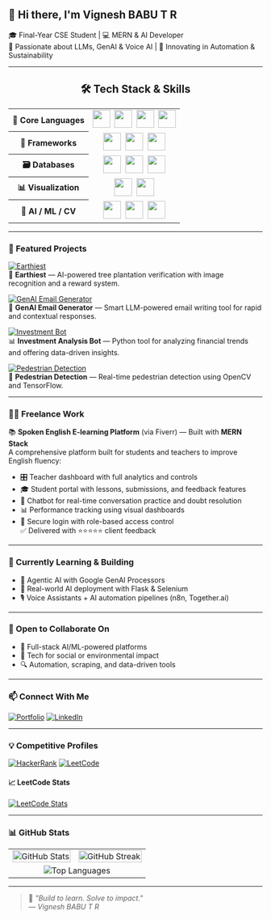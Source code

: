## 👋 Hi there, I'm Vignesh BABU T R

🎓 Final-Year CSE Student | 💻 MERN & AI Developer  
🧠 Passionate about LLMs, GenAI & Voice AI | 🌱 Innovating in Automation & Sustainability

---

<div align="center">

## 🛠️ Tech Stack & Skills

<table>
  <tr>
    <th align="center">🧩 Core Languages</th>
    <td align="center">
      <a href="https://www.java.com/" title="Java"><img src="https://cdn.jsdelivr.net/gh/devicons/devicon/icons/java/java-original.svg" height="35"/></a>&nbsp;
      <a href="https://www.python.org/" title="Python"><img src="https://cdn.jsdelivr.net/gh/devicons/devicon/icons/python/python-original.svg" height="35"/></a>&nbsp;
      <a href="https://developer.mozilla.org/en-US/docs/Web/HTML" title="HTML5"><img src="https://cdn.jsdelivr.net/gh/devicons/devicon/icons/html5/html5-original.svg" height="35"/></a>&nbsp;
      <a href="https://developer.mozilla.org/en-US/docs/Web/CSS" title="CSS3"><img src="https://cdn.jsdelivr.net/gh/devicons/devicon/icons/css3/css3-original.svg" height="35"/></a>
    </td>
  </tr>
  <tr>
    <th align="center">🧱 Frameworks</th>
    <td align="center">
      <a href="https://react.dev/" title="React"><img src="https://cdn.jsdelivr.net/gh/devicons/devicon/icons/react/react-original.svg" height="35"/></a>&nbsp;
      <a href="https://nodejs.org/" title="Node.js"><img src="https://cdn.jsdelivr.net/gh/devicons/devicon/icons/nodejs/nodejs-original.svg" height="35"/></a>&nbsp;
      <a href="https://expressjs.com/" title="Express.js"><img src="https://cdn.jsdelivr.net/gh/devicons/devicon/icons/express/express-original.svg" height="35"/></a>
    </td>
  </tr>
  <tr>
    <th align="center">🗃️ Databases</th>
    <td align="center">
      <a href="https://www.mongodb.com/" title="MongoDB"><img src="https://cdn.jsdelivr.net/gh/devicons/devicon/icons/mongodb/mongodb-original.svg" height="35"/></a>&nbsp;
      <a href="https://www.mysql.com/" title="MySQL"><img src="https://cdn.jsdelivr.net/gh/devicons/devicon/icons/mysql/mysql-original.svg" height="35"/></a>&nbsp;
      <a href="https://www.postgresql.org/" title="PostgreSQL"><img src="https://cdn.jsdelivr.net/gh/devicons/devicon/icons/postgresql/postgresql-original.svg" height="35"/></a>
    </td>
  </tr>
  <tr>
    <th align="center">📊 Visualization</th>
    <td align="center">
      <a href="https://powerbi.microsoft.com/" title="Power BI"><img src="https://img.icons8.com/color/48/power-bi.png" height="35"/></a>&nbsp;
      <a href="https://www.tableau.com/" title="Tableau"><img src="https://img.icons8.com/color/48/tableau-software.png" height="35"/></a>
    </td>
  </tr>
  <tr>
    <th align="center">🤖 AI / ML / CV</th>
    <td align="center">
      <a href="https://opencv.org/" title="OpenCV"><img src="https://www.vectorlogo.zone/logos/opencv/opencv-icon.svg" height="35"/></a>&nbsp;
      <a href="https://www.tensorflow.org/" title="TensorFlow"><img src="https://www.vectorlogo.zone/logos/tensorflow/tensorflow-icon.svg" height="35"/></a>&nbsp;
      <a href="https://keras.io/" title="Keras"><img src="https://upload.wikimedia.org/wikipedia/commons/a/ae/Keras_logo.svg" height="35"/></a>
    </td>
  </tr>
</table>

</div>


---

### 🚀 Featured Projects

[![Earthiest](https://img.shields.io/badge/Earthiest🌱-View%20Project-228B22?style=for-the-badge&logo=tree&logoColor=white)](https://github.com/VICKY-0017/Earthiest)  
🌿 **Earthiest** — AI-powered tree plantation verification with image recognition and a reward system.

[![GenAI Email Generator](https://img.shields.io/badge/Email%20GenAI📧-LLM%20Tool-4B0082?style=for-the-badge&logo=gmail&logoColor=white)](https://github.com/VICKY-0017/Email_generator-GenAI--main)  
🤖 **GenAI Email Generator** — Smart LLM-powered email writing tool for rapid and contextual responses.

[![Investment Bot](https://img.shields.io/badge/Finance%20Bot💰-Python%20ML-1E90FF?style=for-the-badge&logo=python&logoColor=white)](https://github.com/VICKY-0017/Invesment_Analysis_Bot)  
📊 **Investment Analysis Bot** — Python tool for analyzing financial trends and offering data-driven insights.

[![Pedestrian Detection](https://img.shields.io/badge/Pedestrian🚶‍♀️-ML%20Model-FF4500?style=for-the-badge&logo=tensorflow&logoColor=white)](https://github.com/VICKY-0017/Pedestrian_Detection_ML_Model)  
🚸 **Pedestrian Detection** — Real-time pedestrian detection using OpenCV and TensorFlow.


---

### 👨‍💻 Freelance Work

📚 **Spoken English E-learning Platform** (via Fiverr) — Built with **MERN Stack**  
A comprehensive platform built for students and teachers to improve English fluency:
- 🎛️ Teacher dashboard with full analytics and controls
- 🎓 Student portal with lessons, submissions, and feedback features
- 🤖 Chatbot for real-time conversation practice and doubt resolution
- 📊 Performance tracking using visual dashboards
- 🔐 Secure login with role-based access control  
✅ Delivered with ⭐⭐⭐⭐⭐ client feedback

---

### 🌱 Currently Learning & Building

- 🔁 Agentic AI with Google GenAI Processors  
- 🔧 Real-world AI deployment with Flask & Selenium  
- 🎙️ Voice Assistants + AI automation pipelines (n8n, Together.ai)

---

### 🤝 Open to Collaborate On

- 🧠 Full-stack AI/ML-powered platforms  
- 🌿 Tech for social or environmental impact  
- 🔍 Automation, scraping, and data-driven tools

---

### 📫 Connect With Me

[![Portfolio](https://img.shields.io/badge/🌐%20Portfolio-Site-121212?style=for-the-badge&logo=Google-chrome&logoColor=white)](https://portfolio-yj8s.onrender.com)
[![LinkedIn](https://img.shields.io/badge/LinkedIn-Profile-0077B5?style=for-the-badge&logo=linkedin&logoColor=white)](https://linkedin.com/in/vignesh-babu-t-r-880880250)

---

### 💡 Competitive Profiles

[![HackerRank](https://img.shields.io/badge/HackerRank-Profile-2EC866?style=for-the-badge&logo=HackerRank&logoColor=white)](https://www.hackerrank.com/profile/t_r_vigneshbabu1)
[![LeetCode](https://img.shields.io/badge/LeetCode-Profile-FFA116?style=for-the-badge&logo=leetcode&logoColor=white)](https://leetcode.com/vicky_3110/)

#### 📈 LeetCode Stats  
[![LeetCode Stats](https://leetcard.jacoblin.cool/vicky_3110?theme=light&font=Roboto&ext=heatmap)](https://leetcode.com/vicky_3110/)

---

### 📊 GitHub Stats

<table>
  <tr>
    <td>
      <img src="https://github-readme-stats.vercel.app/api?username=VICKY-0017&show_icons=true&theme=default&hide=contribs" alt="GitHub Stats" width="100%"/>
    </td>
    <td>
      <img src="https://streak-stats.demolab.com?user=VICKY-0017&theme=default" alt="GitHub Streak" width="100%"/>
    </td>
  </tr>
  <tr>
    <td colspan="2" align="center">
      <img src="https://github-readme-stats.vercel.app/api/top-langs/?username=VICKY-0017&layout=compact" alt="Top Languages" />
    </td>
  </tr>
</table>

---

> 💬 *"Build to learn. Solve to impact."*  
> — *Vignesh BABU T R*
